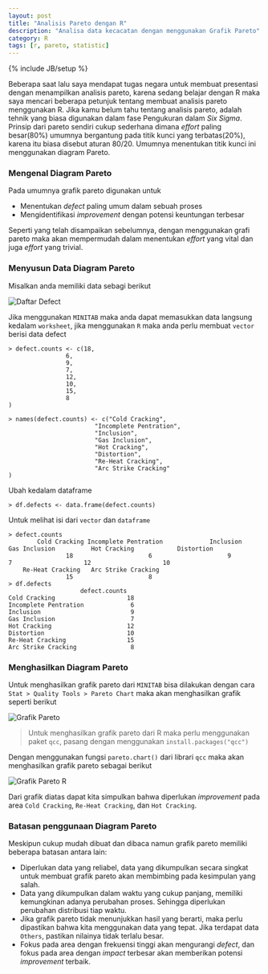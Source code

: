 ```yaml
---
layout: post
title: "Analisis Pareto dengan R"
description: "Analisa data kecacatan dengan menggunakan Grafik Pareto"
category: R
tags: [r, pareto, statistic]
---
```

{% include JB/setup %}

Beberapa saat lalu saya mendapat tugas negara untuk membuat presentasi dengan menampilkan analisis pareto, karena sedang belajar dengan R maka saya mencari beberapa petunjuk tentang membuat analisis pareto menggunakan R. Jika kamu belum tahu tentang analisis pareto, adalah tehnik yang biasa digunakan dalam fase Pengukuran dalam _Six Sigma_. Prinsip dari pareto sendiri cukup sederhana dimana _effort_ paling besar(80%) umumnya bergantung pada titik kunci yang terbatas(20%), karena itu biasa disebut aturan 80/20. Umumnya menentukan titik kunci ini menggunakan diagram Pareto.  


### Mengenal Diagram Pareto
Pada umumnya grafik pareto digunakan untuk 

- Menentukan _defect_ paling umum dalam sebuah proses  
- Mengidentifikasi _improvement_ dengan potensi keuntungan terbesar

Seperti yang telah disampaikan sebelumnya, dengan menggunakan grafi pareto maka akan mempermudah dalam menentukan _effort_ yang vital dan juga _effort_ yang trivial. 


### Menyusun Data Diagram Pareto
Misalkan anda memiliki data sebagi berikut  

<img src="{{ site.baseurl }}/img/defect.png" class="img-responsive" alt="Daftar Defect">

Jika menggunakan `MINITAB` maka anda dapat memasukkan data langsung kedalam `worksheet`, jika menggunakan `R` maka anda perlu membuat `vector` berisi data defect

    > defect.counts <- c(18,
                    6,
                    9,
                    7,
                    12,
                    10,
                    15,
                    8
    )

    > names(defect.counts) <- c("Cold Cracking",
                            "Incomplete Pentration",
                            "Inclusion",
                            "Gas Inclusion",
                            "Hot Cracking",
                            "Distortion",
                            "Re-Heat Cracking",
                            "Arc Strike Cracking"
    )

Ubah kedalam dataframe

    > df.defects <- data.frame(defect.counts)

Untuk melihat isi dari `vector` dan `dataframe`

    > defect.counts
            Cold Cracking Incomplete Pentration             Inclusion         Gas Inclusion          Hot Cracking            Distortion 
                    18                     6                     9                     7                    12                    10 
        Re-Heat Cracking   Arc Strike Cracking 
                    15                     8 
    > df.defects
                        defect.counts
    Cold Cracking                    18
    Incomplete Pentration             6
    Inclusion                         9
    Gas Inclusion                     7
    Hot Cracking                     12
    Distortion                       10
    Re-Heat Cracking                 15
    Arc Strike Cracking               8


### Menghasilkan Diagram Pareto
Untuk menghasilkan grafik pareto dari `MINITAB` bisa dilakukan dengan cara `Stat > Quality Tools > Pareto Chart` maka akan menghasilkan grafik seperti berikut

<img src="{{ site.baseurl }}/img/pareto-chart.png" class="img-responsive" alt="Grafik Pareto">

> Untuk menghasilkan grafik pareto dari R maka perlu menggunakan paket `qcc`, pasang dengan menggunakan `install.packages("qcc")`

Dengan menggunakan fungsi `pareto.chart()` dari librari `qcc` maka akan menghasilkan grafik pareto sebagai berikut

<img src="{{ site.baseurl }}/img/pareto-chart-r.png" class="img-responsive" alt="Grafik Pareto R">

Dari grafik diatas dapat kita simpulkan bahwa diperlukan _improvement_ pada area `Cold Cracking`, `Re-Heat Cracking`, dan `Hot Cracking`.


### Batasan penggunaan Diagram Pareto
Meskipun cukup mudah dibuat dan dibaca namun grafik pareto memiliki beberapa batasan antara lain:

- Diperlukan data yang reliabel, data yang dikumpulkan secara singkat untuk membuat grafik pareto akan membimbing pada kesimpulan yang salah.  
- Data yang dikumpulkan dalam waktu yang cukup panjang, memiliki kemungkinan adanya perubahan proses. Sehingga diperlukan perubahan distribusi tiap waktu.  
- Jika grafik pareto tidak menunjukkan hasil yang berarti, maka perlu dipastikan bahwa kita menggunakan data yang tepat. Jika terdapat data `Others`, pastikan nilainya tidak terlalu besar.  
- Fokus pada area dengan frekuensi tinggi akan mengurangi _defect_, dan fokus pada area dengan _impact_ terbesar akan memberikan potensi _improvement_ terbaik.  